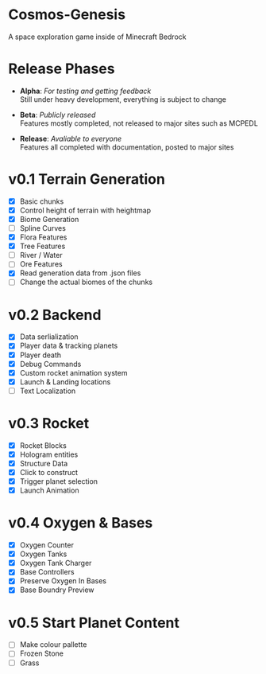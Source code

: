 # Cosmos-Genesis
A space exploration game inside of Minecraft Bedrock

# Release Phases

- **Alpha**: *For testing and getting feedback*\
Still under heavy development, everything is subject to change

- **Beta**: *Publicly released*\
Features mostly completed, not released to major sites such as MCPEDL

- **Release**: *Avaliable to everyone*\
Features all completed with documentation, posted to major sites

# v0.1 Terrain Generation
- [x] Basic chunks
- [x] Control height of terrain with heightmap
- [x] Biome Generation
- [ ] Spline Curves
- [x] Flora Features
- [x] Tree Features
- [ ] River / Water
- [ ] Ore Features
- [x] Read generation data from .json files
- [ ] Change the actual biomes of the chunks

# v0.2 Backend
- [x] Data serlialization
- [x] Player data & tracking planets
- [x] Player death
- [x] Debug Commands
- [x] Custom rocket animation system
- [x] Launch & Landing locations
- [ ] Text Localization

# v0.3 Rocket
- [x] Rocket Blocks
- [x] Hologram entities
- [x] Structure Data
- [x] Click to construct
- [x] Trigger planet selection 
- [x] Launch Animation

# v0.4 Oxygen & Bases
- [x] Oxygen Counter
- [x] Oxygen Tanks
- [x] Oxygen Tank Charger
- [x] Base Controllers
- [x] Preserve Oxygen In Bases
- [x] Base Boundry Preview

# v0.5 Start Planet Content
- [ ] Make colour pallette
- [ ] Frozen Stone
- [ ] Grass